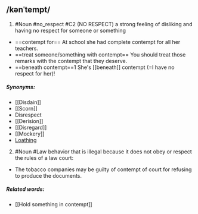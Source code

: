 ## /kənˈtempt/ 
1. #Noun  #no_respect 
#C2
(NO RESPECT)
a strong feeling of disliking and having no respect for someone or something

- ==contempt for==
At school she had complete contempt for all her teachers.
- ==treat someone/something with contempt==
You should treat those remarks with the contempt that they deserve.
- ==beneath contempt==1
She's [[beneath]] contempt (=I have no respect for her)!

##### Synonyms:
- [[Disdain]]
- [[Scorn]]
- Disrespect
- [[Derision]]
- [[Disregard]]
- [[Mockery]]
- [Loathing](Loath)


2. #Noun #Law 
behavior that is illegal because it does not obey or respect the rules of a law court:

- The tobacco companies may be guilty of contempt of court for refusing to produce the documents.

##### Related words:
- [[Hold something in contempt]]